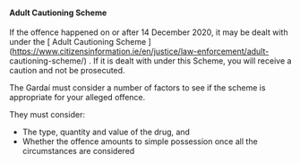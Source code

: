 ####  **Adult Cautioning Scheme**

If the offence happened on or after 14 December 2020, it may be dealt with
under the [ Adult Cautioning Scheme
](https://www.citizensinformation.ie/en/justice/law-enforcement/adult-
cautioning-scheme/) . If it is dealt with under this Scheme, you will receive
a caution and not be prosecuted.

The Gardaí must consider a number of factors to see if the scheme is
appropriate for your alleged offence.

They must consider:

  * The type, quantity and value of the drug, and 
  * Whether the offence amounts to simple possession once all the circumstances are considered 
